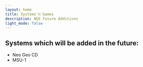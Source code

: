 ```yaml
---
layout: home
title: Systems'n'Games
description: NEE Future Additions
light_mode: false
---
```


## Systems which will be added in the future:

- Neo Geo CD
- MSU-1
